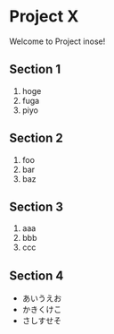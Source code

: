 Project X
===

Welcome to Project inose!

Section 1
----

1. hoge
2. fuga
3. piyo

Section 2
----

1. foo
2. bar
3. baz

Section 3
----

1. aaa
2. bbb
3. ccc

Section 4
----

* あいうえお
* かきくけこ
* さしすせそ
